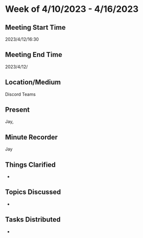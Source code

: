 # Week of 4/10/2023 - 4/16/2023

## Meeting Start Time

2023/4/12/16:30

## Meeting End Time

2023/4/12/

## Location/Medium

Discord Teams

## Present

Jay, 

## Minute Recorder

Jay

## Things Clarified

* 

## Topics Discussed

* 

## Tasks Distributed

* 
